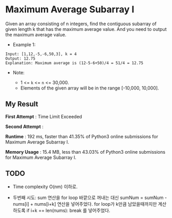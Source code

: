 # Maximum Average Subarray I

Given an array consisting of n integers, find the contiguous subarray of given length k that has the maximum average value. And you need to output the maximum average value.

- Example 1:

```
Input: [1,12,-5,-6,50,3], k = 4
Output: 12.75
Explanation: Maximum average is (12-5-6+50)/4 = 51/4 = 12.75
``` 

- Note:

  - 1 <= `k` <= `n` <= 30,000.
  - Elements of the given array will be in the range [-10,000, 10,000].
  
  
## My Result

**First Attempt** : Time Limit Exceeded

**Second Attempt** : 

**Runtime** : 192 ms, faster than 41.35% of Python3 online submissions for Maximum Average Subarray I.

**Memory Usage** : 15.4 MB, less than 43.03% of Python3 online submissions for Maximum Average Subarray I.

## TODO

- Time complexity O(nm) 이하로.

- 두번째 시도: sum 연산을 for loop 바깥으로 꺼내는 대신 sumNum = sumNum - nums[i] + nums[i+k] 연산을 넣어주었다. for loop가 k만큼 남았을때까지만 계산하도록 if i+k == len(nums): break 를 넣어주었다.
